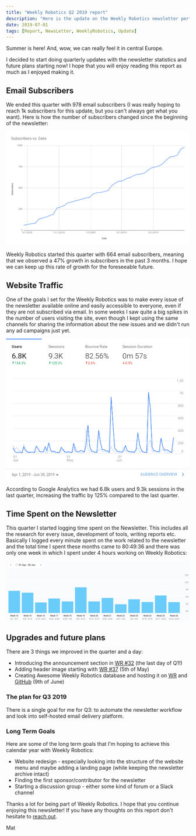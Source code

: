 ```yaml
---
title: "Weekly Robotics Q2 2019 report"
description: "Here is the update on the Weekly Robotics newsletter performance in Q2. Enjoy the read!"
date: 2019-07-01
tags: [Report, NewsLetter, WeeklyRobotics, Update]
---
```


Summer is here! And, wow, we can really feel it in central Europe.

I decided to start doing quarterly updates with the newsletter statistics and future plans starting now! I hope that you will enjoy reading this report as much as I enjoyed making it.

## Email Subscribers

We ended this quarter with 978 email subscribers (I was really hoping to reach 1k subscribers for this update, but you can't always get what you want). Here is how the number of subscribers changed since the beginning of the newsletter:

![Mailchimp growth](/img/reports/2019/q2_total_subs.png "Subscribers growth since day 1 of Weekly Robotics")

Weekly Robotics started this quarter with 664 email subscribers, meaning that we observed a 47% growth in subscribers in the past 3 months. I hope we can keep up this rate of growth for the foreseeable future.

## Website Traffic

One of the goals I set for the Weekly Robotics was to make every issue of the newsletter available online and easily accessible to everyone, even if they are not subscribed via email. In some weeks I saw quite a big spikes in the number of users visiting the site, even though I kept using the same channels for sharing the information about the new issues and we didn't run any ad campaigns just yet.

![Website visits](/img/reports/2019/q2_website_traffic.png "Weekly Robotics website traffic in Q2")

According to Google Analytics we had 6.8k users and 9.3k sessions in the last quarter, increasing the traffic by 125% compared to the last quarter.

## Time Spent on the Newsletter

This quarter I started logging time spent on the Newsletter. This includes all the research for every issue, development of tools, writing reports etc. Basically I logged every minute spent on the work related to the newsletter and the total time I spent these months came to 80:49:36 and there was only one week in which I spent under 4 hours working on Weekly Robotics:

![Time spent on Weekly Robotics](/img/reports/2019/q2_time_spent.png "Time spent working on WR this quarter")

## Upgrades and future plans

There are 3 things we improved in the quarter and a day:
* Introducing the announcement section in [WR #32](https://weeklyrobotics.com/weekly-robotics-32) (the last day of Q1!)
* Adding header image starting with [WR #37](https://weeklyrobotics.com/weekly-robotics-37) (5th of May)
* Creating Awesome Weekly Robotics database and hosting it on [WR](https://weeklyrobotics.com/awesome-wr.html) and [GitHub](https://github.com/msadowski/awesome-weekly-robotics) (9th of June)

### The plan for Q3 2019

There is a single goal for me for Q3: to automate the newsletter workflow and look into self-hosted email delivery platform.

### Long Term Goals

Here are some of the long term goals that I'm hoping to achieve this calendar year with Weekly Robotics:
* Website redesign - especially looking into the structure of the website menu and maybe adding a landing page (while keeping the newsletter archive intact)
* Finding the first sponsor/contributor for the newsletter
* Starting a discussion group - either some kind of forum or a Slack channel


Thanks a lot for being part of Weekly Robotics. I hope that you continue enjoying this newsletter! If you have any thoughts on this report don't hesitate to [reach out](mailto:contact@weeklyrobotics.com).

Mat
